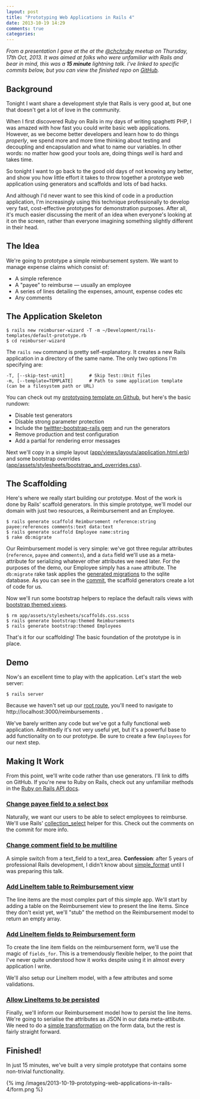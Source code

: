 ```yaml
---
layout: post
title: "Prototyping Web Applications in Rails 4"
date: 2013-10-19 14:29
comments: true
categories: 
---
```


_From a presentation I gave at the at the [@chchruby](https://twitter.com/chchruby) meetup on Thursday, 17th Oct, 2013.
It was aimed at folks who were unfamiliar with Rails and bear in mind, this was a **15 minute** lightning talk.
I've linked to specific commits below, but you can view the finished repo on [GitHub](https://github.com/danielfone/reimburser-wizard)._

## Background

Tonight I want share a development style that Rails is very good at,
but one that doesn't get a lot of love in the community.

When I first discovered Ruby on Rails in my days of writing spaghetti PHP,
I was amazed with how fast you could write basic web applications.
However, as we become better developers and learn how to do things *properly*,
we spend more and more time thinking about testing and decoupling and encapsulation and what to name our variables.
In other words: no matter how good your tools are, doing things *well* is hard and takes time.

So tonight I want to go back to the good old days of not knowing any better,
and show you how little effort it takes to throw together a prototype web application using generators and scaffolds and lots of bad hacks.


And although I'd never want to see this kind of code in a production application,
I'm increasingly using this technique professionally
to develop very fast, cost-effective prototypes for demonstration purposes.
After all, it's much easier discussing the merit of an idea when everyone's looking at it on the screen,
rather than everyone imagining something slightly different in their head.

## The Idea

We're going to prototype a simple reimbursement system.
We want to manage expense claims which consist of:

  * A simple reference
  * A "payee" to reimburse — usually an employee
  * A series of lines detailing the expenses, amount, expense codes etc
  * Any comments

## The Application Skeleton

    $ rails new reimburser-wizard -T -m ~/Development/rails-templates/default-prototype.rb
    $ cd reimburser-wizard

The `rails new` command is pretty self-explanatory. It creates a new Rails application in a directory of the same name.
The only two options I'm specifying are:

    -T, [--skip-test-unit]         # Skip Test::Unit files
    -m, [--template=TEMPLATE]      # Path to some application template (can be a filesystem path or URL)

You can check out my [prototyping template on Github](https://github.com/danielfone/rails-templates/blob/master/default-prototype.rb),
but here's the basic rundown:

  * Disable test generators
  * Disable strong parameter protection
  * Include the [twittter-bootstrap-rails gem](https://github.com/seyhunak/twitter-bootstrap-rails) and run the generators
  * Remove production and test configuration
  * Add a partial for rendering error messages

Next we'll copy in a simple layout ([app/views/layouts/application.html.erb][application.html.erb])
and some bootstrap overrides ([app/assets/stylesheets/bootstrap_and_overrides.css][bootstrap_and_overrides.css]).

## The Scaffolding

Here's where we really start building our prototype. Most of the work is done by Rails' scaffold generators.
In this simple prototype, we'll model our domain with just two resources, a Reimbursement and an Employee.

    $ rails generate scaffold Reimbursement reference:string payee:references comments:text data:text
    $ rails generate scaffold Employee name:string
    $ rake db:migrate

Our Reimbursement model is very simple: we've got three regular attributes (`reference`, `payee` and `comments`),
and a `data` field we'll use as a  meta-attribute for serializing whatever other attributes we need later.
For the purposes of the demo, our Employee simply has a `name` attribute.
The `db:migrate` rake task applies the [generated migrations][migrations] to the sqlite database.
As you can see in the [commit][scaffold-commit], the scaffold generators create a lot of code for us.

Now we'll run some bootstrap helpers to replace the default rails views with [bootstrap themed views][bootstrap-theme-commit].

    $ rm app/assets/stylesheets/scaffolds.css.scss
    $ rails generate bootstrap:themed Reimbursements
    $ rails generate bootstrap:themed Employees

That's it for our scaffolding! The basic foundation of the prototype is in place.

## Demo

Now's an excellent time to play with the application. Let's start the web server:

    $ rails server

Because we haven't set up our [root route][root-api],
you'll need to navigate to http://localhost:3000/reimbursements .

We've barely written any code but we've got a fully functional web application.
Admittedly it's not very useful yet, but it's a powerful base to add functionality on to our prototype.
Be sure to create a few `Employees` for our next step.

## Making It Work

From this point, we'll write code rather than use generators. I'll link to diffs on GitHub.
If you're new to Ruby on Rails, check out any unfamiliar methods in the [Ruby on Rails API docs](http://api.rubyonrails.org/v4.0.0/).

### [Change payee field to a select box][payee-commit]

Naturally, we want our users to be able to select employees to reimburse.
We'll use Rails' [collection_select][api-collection-select] helper for this.
Check out the comments on the commit for more info.

### [Change comment field to be multiline][comment-commit]

A simple switch from a text_field to a text_area.
**Confession**: after 5 years of professional Rails development,
I didn't know about [simple_format][api-simple-format] until I was preparing this talk.

### [Add LineItem table to Reimbursement view][li-table-commit]

The line items are the most complex part of this simple app.
We'll start by adding a table on the Reimbursement view to present the line items.
Since they don't exist yet, we'll "stub" the method on the Reimbursement model to return an empty array.

### [Add LineItem fields to Reimbursement form][li-form-commit]

To create the line item fields on the reimbursement form, we'll use the magic of `fields_for`.
This is a tremendously flexible helper, to the point that I've never quite understood how it works
despite using it in almost every application I write.

We'll also setup our LineItem model, with a few attributes and some validations.

### [Allow LineItems to be persisted][li-persist-commit]

Finally, we'll inform our Reimbursement model how to persist the line items.
We're going to serialise the attributes as JSON in our data meta-attibute.
We need to do a [simple transformation][li-transform-attrs] on the form data,
but the rest is fairly straight forward.

## Finished!

In just 15 minutes, we've built a very simple prototype that contains some non-trivial functionality.

{% img /images/2013-10-19-prototyping-web-applications-in-rails-4/form.png %}

[application.html.erb]: https://github.com/danielfone/reimburser-wizard/blob/fd4055e12704b800b7246d637209b5ea5e44005a/app/views/layouts/application.html.erb
[bootstrap_and_overrides.css]: https://github.com/danielfone/reimburser-wizard/blob/fd4055e12704b800b7246d637209b5ea5e44005a/app/assets/stylesheets/bootstrap_and_overrides.css
[scaffold-commit]: https://github.com/danielfone/reimburser-wizard/commit/2c3fe4770203d66e25c41482deb78c19491062c8
[bootstrap-theme-commit]: https://github.com/danielfone/reimburser-wizard/commit/f4cd02940a06b1cf1972a71a557f11612b61db39
[payee-commit]: https://github.com/danielfone/reimburser-wizard/commit/5a512719d522f4cf063632dfd1b6a18875db67aa
[comment-commit]: https://github.com/danielfone/reimburser-wizard/commit/f82821e4737a76964ba0b507f6596b381e60a77a
[li-table-commit]: https://github.com/danielfone/reimburser-wizard/commit/5e52fbc16f4e8609948ae214f47d82a1c6767cfd
[li-form-commit]: https://github.com/danielfone/reimburser-wizard/commit/257d3f26b95881d384300fc18f6e9645a24d8432
[li-persist-commit]: https://github.com/danielfone/reimburser-wizard/commit/1ed5f8176087a1ca72917531792fc744f10f14bb
[migrations]: https://github.com/danielfone/reimburser-wizard/tree/2c3fe4770203d66e25c41482deb78c19491062c8/db/migrate
[api-collection-select]: http://api.rubyonrails.org/v4.0.0/classes/ActionView/Helpers/FormOptionsHelper.html#method-i-collection_select
[api-simple-format]: http://api.rubyonrails.org/v4.0.0/classes/ActionView/Helpers/TextHelper.html#method-i-simple_format
[li-transform-attrs]: https://github.com/danielfone/reimburser-wizard/commit/1ed5f8176087a1ca72917531792fc744f10f14bb#diff-8153fe000751175f2ebf75b5659aa017R17
[root-api]: http://api.rubyonrails.org/v4.0.0/classes/ActionDispatch/Routing/Mapper/Base.html#method-i-root